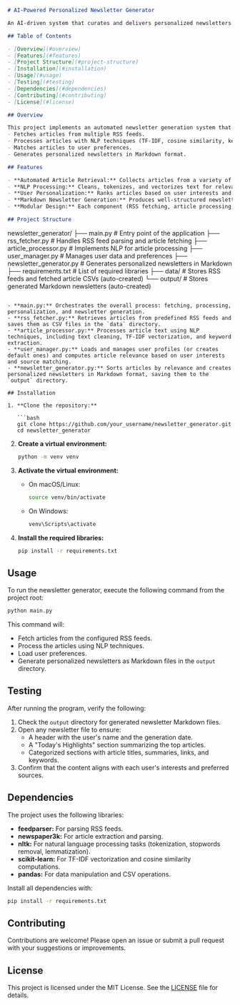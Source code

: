 ```markdown
# AI-Powered Personalized Newsletter Generator

An AI-driven system that curates and delivers personalized newsletters based on user preferences. The project fetches articles from various RSS feeds, processes them using NLP techniques, and generates customized Markdown newsletters for each user.

## Table of Contents

- [Overview](#overview)
- [Features](#features)
- [Project Structure](#project-structure)
- [Installation](#installation)
- [Usage](#usage)
- [Testing](#testing)
- [Dependencies](#dependencies)
- [Contributing](#contributing)
- [License](#license)

## Overview

This project implements an automated newsletter generation system that:
- Fetches articles from multiple RSS feeds.
- Processes articles with NLP techniques (TF-IDF, cosine similarity, keyword extraction).
- Matches articles to user preferences.
- Generates personalized newsletters in Markdown format.

## Features

- **Automated Article Retrieval:** Collects articles from a variety of RSS feeds.
- **NLP Processing:** Cleans, tokenizes, and vectorizes text for relevance and keyword extraction.
- **User Personalization:** Ranks articles based on user interests and preferred news sources.
- **Markdown Newsletter Generation:** Produces well-structured newsletters with summaries, categorized sections, and hyperlinked article references.
- **Modular Design:** Each component (RSS fetching, article processing, user management, and newsletter generation) is encapsulated in its own module for ease of maintenance and scalability.

## Project Structure

```
newsletter_generator/
├── main.py                      # Entry point of the application
├── rss_fetcher.py               # Handles RSS feed parsing and article fetching
├── article_processor.py         # Implements NLP for article processing
├── user_manager.py              # Manages user data and preferences
├── newsletter_generator.py      # Generates personalized newsletters in Markdown
├── requirements.txt             # List of required libraries
├── data/                        # Stores RSS feeds and fetched article CSVs (auto-created)
└── output/                      # Stores generated Markdown newsletters (auto-created)
```

- **main.py:** Orchestrates the overall process: fetching, processing, personalization, and newsletter generation.
- **rss_fetcher.py:** Retrieves articles from predefined RSS feeds and saves them as CSV files in the `data` directory.
- **article_processor.py:** Processes article text using NLP techniques, including text cleaning, TF-IDF vectorization, and keyword extraction.
- **user_manager.py:** Loads and manages user profiles (or creates default ones) and computes article relevance based on user interests and source matching.
- **newsletter_generator.py:** Sorts articles by relevance and creates personalized newsletters in Markdown format, saving them to the `output` directory.

## Installation

1. **Clone the repository:**

   ```bash
   git clone https://github.com/your_username/newsletter_generator.git
   cd newsletter_generator
   ```

2. **Create a virtual environment:**

   ```bash
   python -m venv venv
   ```

3. **Activate the virtual environment:**

   - On macOS/Linux:
     ```bash
     source venv/bin/activate
     ```
   - On Windows:
     ```bash
     venv\Scripts\activate
     ```

4. **Install the required libraries:**

   ```bash
   pip install -r requirements.txt
   ```

## Usage

To run the newsletter generator, execute the following command from the project root:

```bash
python main.py
```

This command will:
- Fetch articles from the configured RSS feeds.
- Process the articles using NLP techniques.
- Load user preferences.
- Generate personalized newsletters as Markdown files in the `output` directory.

## Testing

After running the program, verify the following:
1. Check the `output` directory for generated newsletter Markdown files.
2. Open any newsletter file to ensure:
   - A header with the user's name and the generation date.
   - A "Today's Highlights" section summarizing the top articles.
   - Categorized sections with article titles, summaries, links, and keywords.
3. Confirm that the content aligns with each user's interests and preferred sources.

## Dependencies

The project uses the following libraries:
- **feedparser:** For parsing RSS feeds.
- **newspaper3k:** For article extraction and parsing.
- **nltk:** For natural language processing tasks (tokenization, stopwords removal, lemmatization).
- **scikit-learn:** For TF-IDF vectorization and cosine similarity computations.
- **pandas:** For data manipulation and CSV operations.

Install all dependencies with:

```bash
pip install -r requirements.txt
```

## Contributing

Contributions are welcome! Please open an issue or submit a pull request with your suggestions or improvements.

## License

This project is licensed under the MIT License. See the [LICENSE](LICENSE) file for details.
```